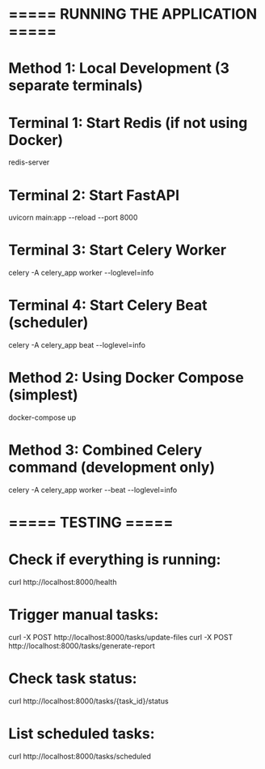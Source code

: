 # ===== RUNNING THE APPLICATION =====

# Method 1: Local Development (3 separate terminals)

# Terminal 1: Start Redis (if not using Docker)
redis-server

# Terminal 2: Start FastAPI
uvicorn main:app --reload --port 8000

# Terminal 3: Start Celery Worker
celery -A celery_app worker --loglevel=info

# Terminal 4: Start Celery Beat (scheduler) 
celery -A celery_app beat --loglevel=info

# Method 2: Using Docker Compose (simplest)
docker-compose up

# Method 3: Combined Celery command (development only)
celery -A celery_app worker --beat --loglevel=info

# ===== TESTING =====

# Check if everything is running:
curl http://localhost:8000/health

# Trigger manual tasks:
curl -X POST http://localhost:8000/tasks/update-files
curl -X POST http://localhost:8000/tasks/generate-report

# Check task status:
curl http://localhost:8000/tasks/{task_id}/status

# List scheduled tasks:
curl http://localhost:8000/tasks/scheduled